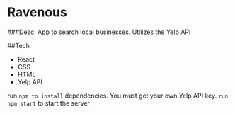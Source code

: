 # Ravenous

###Desc: App to search local businesses.  Utilizes the Yelp API

##Tech
- React
- CSS
- HTML
- Yelp API

run `npm to install` dependencies.  You must get your own Yelp API key.
`run npm start` to start the server
